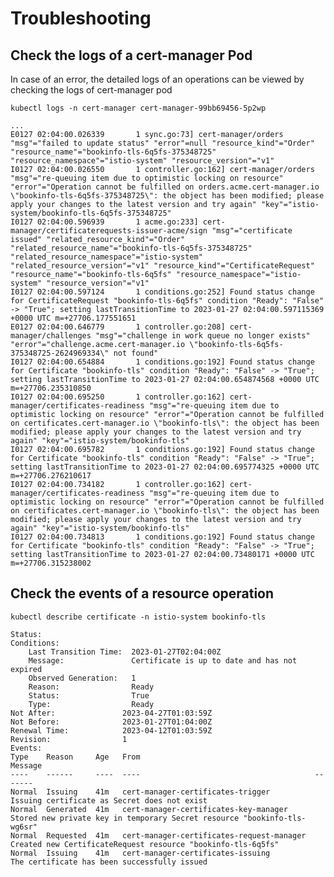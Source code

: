 # Troubleshooting


## Check the logs of a cert-manager Pod
In case of an error, the detailed logs of an operations can be viewed by checking the logs of cert-manager pod

    kubectl logs -n cert-manager cert-manager-99bb69456-5p2wp

    ...
    E0127 02:04:00.026339       1 sync.go:73] cert-manager/orders "msg"="failed to update status" "error"=null "resource_kind"="Order" "resource_name"="bookinfo-tls-6q5fs-375348725" "resource_namespace"="istio-system" "resource_version"="v1"
    I0127 02:04:00.026550       1 controller.go:162] cert-manager/orders "msg"="re-queuing item due to optimistic locking on resource" "error"="Operation cannot be fulfilled on orders.acme.cert-manager.io \"bookinfo-tls-6q5fs-375348725\": the object has been modified; please apply your changes to the latest version and try again" "key"="istio-system/bookinfo-tls-6q5fs-375348725"
    I0127 02:04:00.596939       1 acme.go:233] cert-manager/certificaterequests-issuer-acme/sign "msg"="certificate issued" "related_resource_kind"="Order" "related_resource_name"="bookinfo-tls-6q5fs-375348725" "related_resource_namespace"="istio-system" "related_resource_version"="v1" "resource_kind"="CertificateRequest" "resource_name"="bookinfo-tls-6q5fs" "resource_namespace"="istio-system" "resource_version"="v1"
    I0127 02:04:00.597124       1 conditions.go:252] Found status change for CertificateRequest "bookinfo-tls-6q5fs" condition "Ready": "False" -> "True"; setting lastTransitionTime to 2023-01-27 02:04:00.597115369 +0000 UTC m=+27706.177551651
    E0127 02:04:00.646779       1 controller.go:208] cert-manager/challenges "msg"="challenge in work queue no longer exists" "error"="challenge.acme.cert-manager.io \"bookinfo-tls-6q5fs-375348725-2624969334\" not found"
    I0127 02:04:00.654884       1 conditions.go:192] Found status change for Certificate "bookinfo-tls" condition "Ready": "False" -> "True"; setting lastTransitionTime to 2023-01-27 02:04:00.654874568 +0000 UTC m=+27706.235310850
    I0127 02:04:00.695250       1 controller.go:162] cert-manager/certificates-readiness "msg"="re-queuing item due to optimistic locking on resource" "error"="Operation cannot be fulfilled on certificates.cert-manager.io \"bookinfo-tls\": the object has been modified; please apply your changes to the latest version and try again" "key"="istio-system/bookinfo-tls"
    I0127 02:04:00.695782       1 conditions.go:192] Found status change for Certificate "bookinfo-tls" condition "Ready": "False" -> "True"; setting lastTransitionTime to 2023-01-27 02:04:00.695774325 +0000 UTC m=+27706.276210617
    I0127 02:04:00.734182       1 controller.go:162] cert-manager/certificates-readiness "msg"="re-queuing item due to optimistic locking on resource" "error"="Operation cannot be fulfilled on certificates.cert-manager.io \"bookinfo-tls\": the object has been modified; please apply your changes to the latest version and try again" "key"="istio-system/bookinfo-tls"
    I0127 02:04:00.734813       1 conditions.go:192] Found status change for Certificate "bookinfo-tls" condition "Ready": "False" -> "True"; setting lastTransitionTime to 2023-01-27 02:04:00.73480171 +0000 UTC m=+27706.315238002

## Check the events of a resource operation

    kubectl describe certificate -n istio-system bookinfo-tls

    Status:
    Conditions:
        Last Transition Time:  2023-01-27T02:04:00Z
        Message:               Certificate is up to date and has not expired
        Observed Generation:   1
        Reason:                Ready
        Status:                True
        Type:                  Ready
    Not After:               2023-04-27T01:03:59Z
    Not Before:              2023-01-27T01:04:00Z
    Renewal Time:            2023-04-12T01:03:59Z
    Revision:                1
    Events:
    Type    Reason     Age   From                                       Message
    ----    ------     ----  ----                                       -------
    Normal  Issuing    41m   cert-manager-certificates-trigger          Issuing certificate as Secret does not exist
    Normal  Generated  41m   cert-manager-certificates-key-manager      Stored new private key in temporary Secret resource "bookinfo-tls-wg6sr"
    Normal  Requested  41m   cert-manager-certificates-request-manager  Created new CertificateRequest resource "bookinfo-tls-6q5fs"
    Normal  Issuing    41m   cert-manager-certificates-issuing          The certificate has been successfully issued
